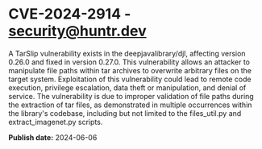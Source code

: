 # CVE-2024-2914 - security@huntr.dev

A TarSlip vulnerability exists in the deepjavalibrary/djl, affecting version 0.26.0 and fixed in version 0.27.0. This vulnerability allows an attacker to manipulate file paths within tar archives to overwrite arbitrary files on the target system. Exploitation of this vulnerability could lead to remote code execution, privilege escalation, data theft or manipulation, and denial of service. The vulnerability is due to improper validation of file paths during the extraction of tar files, as demonstrated in multiple occurrences within the library's codebase, including but not limited to the files_util.py and extract_imagenet.py scripts.

**Publish date:** 2024-06-06
